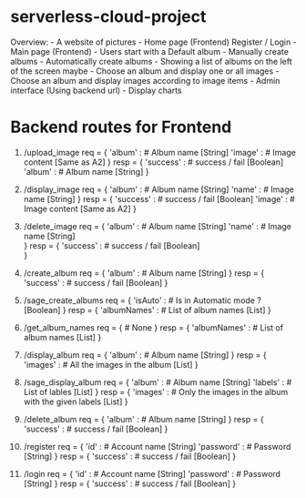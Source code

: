 # serverless-cloud-project
Overview:
    - A website of pictures
    - Home page (Frontend)
        Register / Login
    - Main page (Frontend)
        - Users start with a Default album
        - Manually create albums
        - Automatically create albums
        - Showing a list of albums on the left of the screen maybe
        - Choose an album and display one or all images
        - Choose an album and display images according to image items
    - Admin interface (Using backend url)
        - Display charts

# Backend routes for Frontend
1.  /upload_image
    req = {
        'album' : # Album name [String]
        'image' : # Image content [Same as A2]
    }
    resp = {
        'success' : # success / fail [Boolean] 
        'album'   : # Album name [String]
    }

2.  /display_image
    req = {
        'album' : # Album name [String]
        'name'  : # Image name [String]
    }
    resp = {
        'success' : # success / fail [Boolean] 
        'image'   : # Image content [Same as A2]
    }

3.  /delete_image
    req = {
        'album' : # Album name [String]
        'name'  : # Image name [String]        
    }
    resp = {
        'success' : # success / fail [Boolean]       
    }

4.  /create_album
    req = {
        'album' : # Album name [String]
    }
    resp = {
        'success' : # success / fail [Boolean]
    }

5.  /sage_create_albums
    req = {
        'isAuto' : # Is in Automatic mode ? [Boolean]
    }
    resp = {
        'albumNames' : # List of album names [List]
    }

6.  /get_album_names
    req = {
        # None
    }
    resp = {
        'albumNames' : # List of album names [List]
    }

7.  /display_album
    req = {
        'album' : # Album name [String]
    }
    resp = {
        'images' : # All the images in the album [List]
    }

8.  /sage_display_album
    req = {
        'album'  : # Album name [String]
        'labels' : # List of lables [List] 
    }
    resp = {
        'images' : # Only the images in the album with the given labels [List]
    }

9. /delete_album
    req = {
        'album'  : # Album name [String]
    }
    resp = {
        'success' : # success / fail [Boolean]
    }

10. /register
    req = {
        'id'       : # Account name [String]
        'password' : # Password     [String]
    }
    resp = {
        'success' : # success / fail [Boolean]
    }

11. /login
    req = {
        'id'       : # Account name [String]
        'password' : # Password     [String]
    }
    resp = {
        'success' : # success / fail [Boolean]
    }